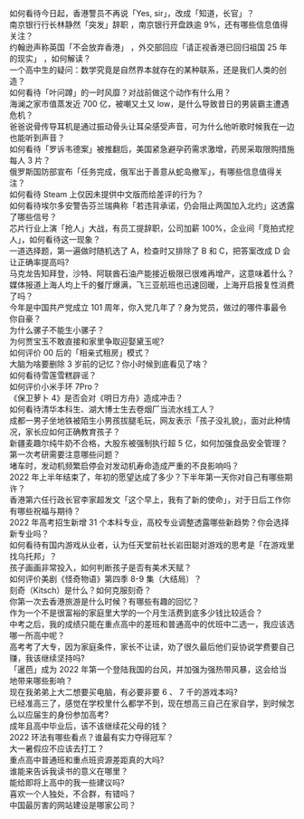 如何看待今日起，香港警员不再说「Yes, sir」，改成「知道，长官」？  
南京银行行长林静然「突发」辞职 ，南京银行开盘跌逾 9%，还有哪些信息值得关注？  
约翰逊声称英国「不会放弃香港」 ，外交部回应「请正视香港已回归祖国 25 年的现实」 ，如何解读？  
一个高中生的疑问：数学究竟是自然界本就存在的某种联系，还是我们人类的创造？  
如何看待「叶问蹲」的一时风靡？对战前做这个动作有什么用？  
海澜之家市值蒸发近 700 亿，被嘲又土又 low，是什么导致昔日的男装霸主遭遇危机？  
爸爸说骨传导耳机是通过振动骨头让耳朵感受声音，可为什么他听歌时候我在一边也能听到声音？  
如何看待「罗诉韦德案」被推翻后，美国紧急避孕药需求激增，药房采取限购措施每人 3 片？  
俄罗斯国防部宣布「任务完成，俄军出于善意从蛇岛撤军」，有哪些信息值得关注？  
如何看待 Steam 上仅因未提供中文版而给差评的行为？  
如何看待埃尔多安警告芬兰瑞典称「若违背承诺，仍会阻止两国加入北约」这透露了哪些信号？  
芯片行业上演「抢人」大战，有员工提辞职，公司加薪 100%，企业间「竞拍式挖人」，如何看待这一现象？  
一道选择题，第一遍做时随机选了 A，检查时又排除了 B 和 C，把答案改成 D 会让正确率提高吗?  
马克龙告知拜登，沙特、阿联酋石油产能接近极限已很难再增产，这意味着什么？  
媒体报道上海人均上千的餐厅爆满，飞三亚航班也迅速回暖，上海开启报复性消费了吗？  
今年是中国共产党成立 101 周年，你入党几年了？身为党员，做过的哪件事最令你自豪？  
为什么骡子不能生小骡子？  
为何贾宝玉不敢直接和家里争取迎娶黛玉呢?  
如何评价 00 后的「相亲式租房」模式？  
大脑为啥要删除 3 岁前的记忆？你小时候到底看见了啥？  
如何看待雪莲雪糕辟谣？  
如何评价小米手环 7Pro？  
《保卫萝卜 4》是否会对《明日方舟》造成冲击？  
如何看待清华本科生、湖大博士生去卷烟厂当流水线工人？  
成都一男子坐地铁被陌生小男孩拔腿毛玩，网友表示「孩子没礼貌」，面对此种情况，家长应如何正确教育孩子？  
新疆麦趣尔纯牛奶不合格，大股东被强制执行超 5 亿，如何加强食品安全管理？  
第一次考研需要注意哪些问题？  
堵车时，发动机频繁启停会对发动机寿命造成严重的不良影响吗？  
2022 年上半年结束了，年初的愿望达成了多少？下半年第一天你对自己有哪些期许？  
香港第六任行政长官李家超发文「这个早上，我有了新的使命」，对于日后工作你有哪些祝福与期待？  
2022 年高考招生新增 31 个本科专业，高校专业调整透露哪些新趋势？你会选择新专业吗？  
如何看待有国内游戏从业者，认为任天堂前社长岩田聪对游戏的思考是「在游戏里找乌托邦」？  
孩子画画非常投入，如何判断孩子是否有美术天赋？  
如何评价美剧《怪奇物语》第四季 8-9 集（大结局）？  
刻奇（Kitsch）是什么？如何克服刻奇？  
你第一次去香港旅游是什么时候？有哪些有趣的回忆？  
作为一个不是很富裕的家庭里大学的一个月生活费到底多少钱比较适合？  
中考之后，我的成绩只能在重点高中的差班和普通高中的优班中二选一，我应该选哪一所高中呢？  
高考考了大专，因为家庭条件，家长不让读，劝了很久最后他们妥协说学费要自己赚，我该继续坚持吗?  
「暹芭」成为 2022 年第一个登陆我国的台风，并加强为强热带风暴，这会给当地带来哪些影响？  
现在我弟弟上大二想要买电脑，有必要非要 6 、 7 千的游戏本吗?  
已经准高三了，感觉在学校里什么都学不到，现在想高三自己在家自学，到时候怎么以应届生的身份参加高考?  
成年且高中毕业后，该不该继续花父母的钱？  
2022 环法有哪些看点？谁最有实力夺得冠军？  
大一暑假应不应该去打工？  
重点高中普通班和重点班资源差距真的大吗?  
谁能来告诉我读书的意义在哪里？  
能给即将上高中的我一些建议吗?  
喜欢一个人独处，不合群，有错吗？  
中国最厉害的网站建设是哪家公司？  
